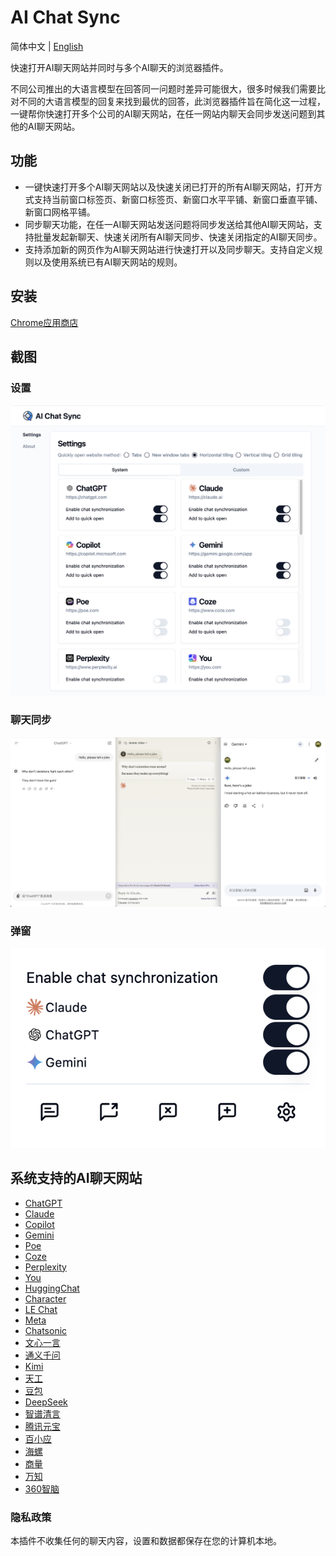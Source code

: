 # AI Chat Sync

简体中文 | [English](README-EN.md)

快速打开AI聊天网站并同时与多个AI聊天的浏览器插件。

不同公司推出的大语言模型在回答同一问题时差异可能很大，很多时候我们需要比对不同的大语言模型的回复来找到最优的回答，此浏览器插件旨在简化这一过程，一键帮你快速打开多个公司的AI聊天网站，在任一网站内聊天会同步发送问题到其他的AI聊天网站。

## 功能
- 一键快速打开多个AI聊天网站以及快速关闭已打开的所有AI聊天网站，打开方式支持当前窗口标签页、新窗口标签页、新窗口水平平铺、新窗口垂直平铺、新窗口网格平铺。
- 同步聊天功能，在任一AI聊天网站发送问题将同步发送给其他AI聊天网站，支持批量发起新聊天、快速关闭所有AI聊天同步、快速关闭指定的AI聊天同步。
- 支持添加新的网页作为AI聊天网站进行快速打开以及同步聊天。支持自定义规则以及使用系统已有AI聊天网站的规则。

## 安装 
[Chrome应用商店](https://chromewebstore.google.com/detail/ai-chat-sync/afjalhepkaledpiempnidkhijjaolffi?hl=zh-CN&authuser=0)

## 截图

### 设置
![Settings](screenshots/settings.png?raw=true)

### 聊天同步
![Chat](screenshots/chat.png?raw=true)

### 弹窗
![Popup](screenshots/popup.png?raw=true)

## 系统支持的AI聊天网站
- [ChatGPT](https://chatgpt.com)
- [Claude](https://claude.ai)
- [Copilot](https://copilot.microsoft.com)
- [Gemini](https://gemini.google.com/app)
- [Poe](https://poe.com)
- [Coze](https://www.coze.com)
- [Perplexity](https://www.perplexity.ai)
- [You](https://you.com)
- [HuggingChat](https://huggingface.co/chat)
- [Character](https://character.ai)
- [LE Chat](https://chat.mistral.ai/chat)
- [Meta](https://www.meta.ai)
- [Chatsonic](https://app.writesonic.com)
- [文心一言](https://yiyan.baidu.com)
- [通义千问](https://tongyi.aliyun.com/qianwen)
- [Kimi](https://kimi.moonshot.cn)
- [天工](https://www.tiangong.cn)
- [豆包](https://www.doubao.com/chat)
- [DeepSeek](https://chat.deepseek.com)
- [智谱清言](https://chatglm.cn/main/alltoolsdetail)
- [腾讯元宝](https://yuanbao.tencent.com/chat)
- [百小应](https://ying.baichuan-ai.com/chat)
- [海螺](https://hailuoai.com)
- [商量](https://chat.sensetime.com)
- [万知](https://www.wanzhi.com)
- [360智脑](https://chat.360.com)

### 隐私政策
本插件不收集任何的聊天内容，设置和数据都保存在您的计算机本地。
